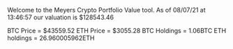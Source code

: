 Welcome to the Meyers Crypto Portfolio Value tool. 
As of 08/07/21 at 13:46:57 our valuation is $128543.46 

BTC Price = $43559.52
 ETH Price = $3055.28
BTC Holdings = 1.06BTC
 ETH holdings = 26.960005962ETH 
